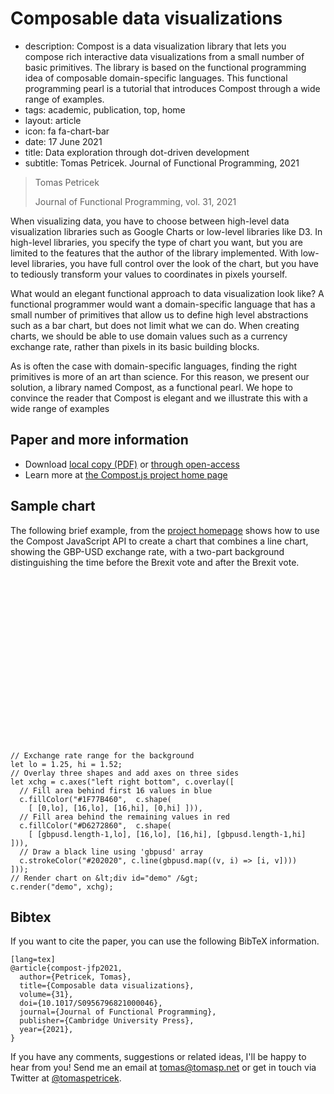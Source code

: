 # Composable data visualizations

 - description: Compost is a data visualization library that lets you compose rich interactive data
      visualizations from a small number of basic primitives. The library is based on the
      functional programming idea of composable domain-specific languages. This functional
      programming pearl is a tutorial that introduces Compost through a wide range of examples.
 - tags: academic, publication, top, home
 - layout: article
 - icon: fa fa-chart-bar
 - date: 17 June 2021
 - title: Data exploration through dot-driven development
 - subtitle: Tomas Petricek. Journal of Functional Programming, 2021

> Tomas Petricek
>
> Journal of Functional Programming, vol. 31, 2021

When visualizing data, you have to choose between high-level data visualization libraries
such as Google Charts or low-level libraries like D3. In high-level libraries, you specify
the type of chart you want, but you are limited to the features that the author of the library
implemented. With low-level libraries, you have full control over the look of the chart, but
you have to tediously transform your values to coordinates in pixels yourself.

What would an elegant functional approach to data visualization look like? A functional programmer
would want a domain-specific language that has a small number of primitives that allow us to define
high level abstractions such as a bar chart, but does not limit what we can do. When creating
charts, we should be able to use domain values such as a currency exchange rate, rather than pixels
in its basic building blocks.

As is often the case with domain-specific languages, finding the right primitives is more of an art
than science. For this reason, we present our solution, a library named Compost, as a functional
pearl. We hope to convince the reader that Compost is elegant and we illustrate this with a wide
range of examples

## Paper and more information

 - Download [local copy (PDF)](jfp.pdf) or [through open-access](https://www.cambridge.org/core/journals/journal-of-functional-programming/article/composable-data-visualizations/CFC3E7AFACBEE62AE3AC70AD6DF4F3D5)
 - Learn more at [the Compost.js project home page](https://compostjs.github.io/compost/)

## Sample chart

The following brief example, from the [project homepage](https://compostjs.github.io/compost/)
shows how to use the Compost JavaScript API to create a chart that combines a line chart,
showing the GBP-USD exchange rate, with a two-part background distinguishing the time before
the Brexit vote and after the Brexit vote.

<script src="https://compostjs.github.io/compost/releases/compost-latest.js"></script>
<script src="https://compostjs.github.io/compost/lib/docs.js"></script>
<div id="demo" class="compost-out" style="max-width:600px;height:250px;margin:30px auto 10px auto"></div>

```
// Exchange rate range for the background
let lo = 1.25, hi = 1.52;
// Overlay three shapes and add axes on three sides
let xchg = c.axes("left right bottom", c.overlay([
  // Fill area behind first 16 values in blue
  c.fillColor("#1F77B460",  c.shape(
    [ [0,lo], [16,lo], [16,hi], [0,hi] ])),
  // Fill area behind the remaining values in red
  c.fillColor("#D6272860",  c.shape(
    [ [gbpusd.length-1,lo], [16,lo], [16,hi], [gbpusd.length-1,hi] ])),
  // Draw a black line using 'gbpusd' array
  c.strokeColor("#202020", c.line(gbpusd.map((v, i) => [i, v])))
]));
// Render chart on &lt;div id="demo" /&gt;
c.render("demo", xchg);
```

<script type="text/javascript">
// Exchange rate range for the background
let lo = 1.25, hi = 1.52;
// Overlay three shapes and add axes on three sides
let xchg = c.axes("left right bottom", c.overlay([
  // Fill area behind first 16 values in blue
  c.fillColor("#1F77B460",  c.shape(
    [ [0,lo], [16,lo], [16,hi], [0,hi] ])),
  // Fill area behind the remaining values in red
  c.fillColor("#D6272860",  c.shape(
    [ [gbpusd.length-1,lo], [16,lo], [16,hi], [gbpusd.length-1,hi] ])),
  // Draw a black line using 'gbpusd' array
  c.strokeColor("#202020", c.line(gbpusd.map((v, i) => [i, v])))
]));
// Render chart on &lt;div id="demo" /&gt;
c.render("demo", xchg);
</script>

## <a id="cite">Bibtex</a>
If you want to cite the paper, you can use the following BibTeX information.

    [lang=tex]
    @article{compost-jfp2021,
      author={Petricek, Tomas},
      title={Composable data visualizations},
      volume={31},
      doi={10.1017/S0956796821000046},
      journal={Journal of Functional Programming},
      publisher={Cambridge University Press},
      year={2021},
    }

If you have any comments, suggestions or related ideas, I'll be happy to
hear from you! Send me an email at [tomas@tomasp.net](mailto:tomas@tomasp.net)
or get in touch via Twitter at [@tomaspetricek](http://twitter.com/tomaspetricek).

